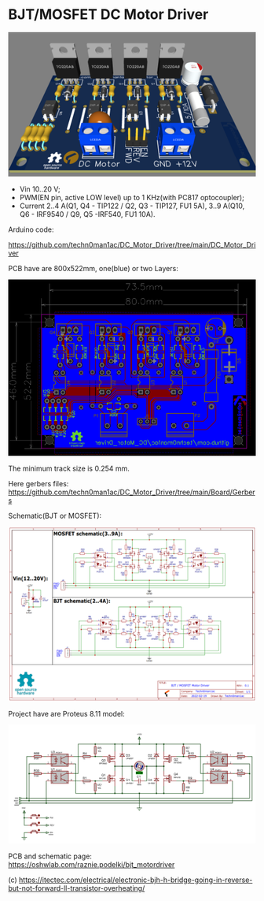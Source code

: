 # BJT/MOSFET DC Motor Driver

![3D_Board](https://raw.githubusercontent.com/techn0man1ac/DC_Motor_Driver/main/Board/Images/3D_Board_Up.png)

- Vin 10..20 V;
- PWM(EN pin, active LOW level) up to 1 KHz(with PC817 optocoupler);
- Current 2..4 A(Q1, Q4 - TIP122 / Q2, Q3 - TIP127, FU1 5A), 3..9 A(Q10, Q6 - IRF9540 / Q9, Q5 -IRF540, FU1 10A).

Arduino code:

https://github.com/techn0man1ac/DC_Motor_Driver/tree/main/DC_Motor_Driver


PCB have are 800x522mm, one(blue) or two Layers:

![PCB_Board_Layers](https://raw.githubusercontent.com/techn0man1ac/DC_Motor_Driver/main/Board/Images/PCB_Board_Layers.png)

The minimum track size is 0.254 mm.

Here gerbers files:
https://github.com/techn0man1ac/DC_Motor_Driver/tree/main/Board/Gerbers

Schematic(BJT or MOSFET):

![Schematic BJTs/MOSFETs_DC_Motor_driver](https://raw.githubusercontent.com/techn0man1ac/DC_Motor_Driver/main/Board/Images/BJTs_MOSFETs_DC_Motor_driver.png)

Project have are Proteus 8.11 model:

![Proteus 8.11 model](https://raw.githubusercontent.com/techn0man1ac/DC_Motor_Driver/main/Board/Images/Proteus%208%20model.jpg)

PCB and schematic page:
https://oshwlab.com/raznie.podelki/bjt_motordriver

(c) https://itectec.com/electrical/electronic-bjh-h-bridge-going-in-reverse-but-not-forward-ll-transistor-overheating/
